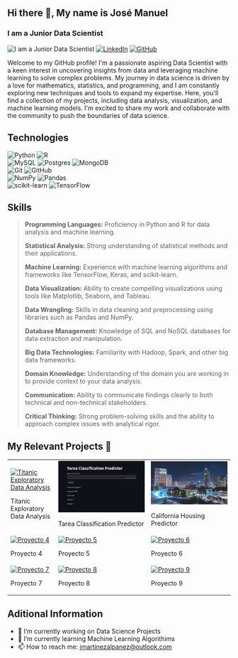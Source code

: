 ## Hi there 👋, My name is José Manuel
### I am a Junior Data Scientist
![I am a Junior Data Scientist](https://www.american.edu/spa/data-science/images/Data-Science-Institute_banner.jpg)
 [![LinkedIn](https://img.shields.io/badge/linkedin-%230077B5.svg?style=for-the-badge&logo=linkedin&logoColor=white)](https://www.linkedin.com/in/jos%C3%A9-manuel-mart%C3%ADnez-alpa%C3%B1ez-30bb4012b/) [![GitHub](https://img.shields.io/badge/github-%23121011.svg?style=for-the-badge&logo=github&logoColor=white)](https://github.com/joselitom17)

Welcome to my GitHub profile! I'm a passionate aspiring Data Scientist with a keen interest in uncovering insights from data and leveraging machine learning to solve complex problems. My journey in data science is driven by a love for mathematics, statistics, and programming, and I am constantly exploring new techniques and tools to expand my expertise. Here, you'll find a collection of my projects, including data analysis, visualization, and machine learning models. I'm excited to share my work and collaborate with the community to push the boundaries of data science.

## Technologies
![Python](https://img.shields.io/badge/python-3670A0?style=for-the-badge&logo=python&logoColor=ffdd54) 
![R](https://img.shields.io/badge/r-%23276DC3.svg?style=for-the-badge&logo=r&logoColor=white)
</br>
![MySQL](https://img.shields.io/badge/mysql-4479A1.svg?style=for-the-badge&logo=mysql&logoColor=white)
![Postgres](https://img.shields.io/badge/postgres-%23316192.svg?style=for-the-badge&logo=postgresql&logoColor=white)
![MongoDB](https://img.shields.io/badge/MongoDB-%234ea94b.svg?style=for-the-badge&logo=mongodb&logoColor=white)
</br>
![Git](https://img.shields.io/badge/git-%23F05033.svg?style=for-the-badge&logo=git&logoColor=white) 
![GitHub](https://img.shields.io/badge/github-%23121011.svg?style=for-the-badge&logo=github&logoColor=white)
</br>
![NumPy](https://img.shields.io/badge/numpy-%23013243.svg?style=for-the-badge&logo=numpy&logoColor=white) 
![Pandas](https://img.shields.io/badge/pandas-%23150458.svg?style=for-the-badge&logo=pandas&logoColor=white) 
</br>
![scikit-learn](https://img.shields.io/badge/scikit--learn-%23F7931E.svg?style=for-the-badge&logo=scikit-learn&logoColor=white) 
![TensorFlow](https://img.shields.io/badge/TensorFlow-%23FF6F00.svg?style=for-the-badge&logo=TensorFlow&logoColor=white)

## Skills
> **Programming Languages:** Proficiency in Python and R for data analysis and machine learning.
> 
> **Statistical Analysis:** Strong understanding of statistical methods and their applications.
>
> **Machine Learning:** Experience with machine learning algorithms and frameworks like TensorFlow, Keras, and scikit-learn.
>
> **Data Visualization:** Ability to create compelling visualizations using tools like Matplotlib, Seaborn, and Tableau.
>
> **Data Wrangling:** Skills in data cleaning and preprocessing using libraries such as Pandas and NumPy.
>
> **Database Management:** Knowledge of SQL and NoSQL databases for data extraction and manipulation.
>
> **Big Data Technologies:** Familiarity with Hadoop, Spark, and other big data frameworks.
>
> **Domain Knowledge:** Understanding of the domain you are working in to provide context to your data analysis.
>
> **Communication:** Ability to communicate findings clearly to both technical and non-technical stakeholders.
>
> **Critical Thinking:** Strong problem-solving skills and the ability to approach complex issues with analytical rigor.

## My Relevant Projects 🚀
<!-- Tamaño de las imagenes 1280x720px -->
<table style="width:100%">
  <tr>
    <td>
      <a href="https://github.com/joselitom17/My_First_EDA_Titanic">
        <img src="https://images.hdqwalls.com/download/titanic-in-digital-art-lb-1280x720.jpg" alt="Titanic Exploratory Data Analysis">
      </a>
      <p>Titanic Exploratory Data Analysis</p>
    </td>
    <td>
      <a href="https://github.com/joselitom17/HIDRAL_Project">
        <img src="images/Tarea_Classification_Prediction.png" alt="Tarea Classification Predictor">
      </a>
      <p>Tarea Classification Predictor</p>
    </td>
    <td>
      <a href="https://github.com/joselitom17/Lineal_Regression_Project">
        <img src="images/USA_Houses_California_Night_San_Diego_590554_1280x720.jpg" alt="California Housing Predictor">
      </a>
      <p>California Housing Predictor</p>
    </td>
  </tr>
  <tr>
    <td>
      <a href="">
        <img src="https://images.hdqwalls.com/download/titanic-in-digital-art-lb-1280x720.jpg" alt="Proyecto 4">
      </a>
      <p>Proyecto 4</p>
    </td>
    <td>
      <a href="">
        <img src="https://images.hdqwalls.com/download/titanic-in-digital-art-lb-1280x720.jpg" alt="Proyecto 5">
      </a>
      <p>Proyecto 5</p>
    </td>
    <td>
      <a href="">
        <img src="https://images.hdqwalls.com/download/titanic-in-digital-art-lb-1280x720.jpg" alt="Proyecto 6">
      </a>
      <p>Proyecto 6</p>
    </td>
  </tr>
  <tr>
    <td>
      <a href="">
        <img src="https://images.hdqwalls.com/download/titanic-in-digital-art-lb-1280x720.jpg" alt="Proyecto 7">
      </a>
      <p>Proyecto 7</p>
    </td>
    <td>
      <a href="">
        <img src="https://images.hdqwalls.com/download/titanic-in-digital-art-lb-1280x720.jpg" alt="Proyecto 8">
      </a>
      <p>Proyecto 8</p>
    </td>
    <td>
      <a href="">
        <img src="https://images.hdqwalls.com/download/titanic-in-digital-art-lb-1280x720.jpg" alt="Proyecto 9">
      </a>
      <p>Proyecto 9</p>
    </td>
  </tr>
</table>

## Aditional Information
- 🔭 I’m currently working on Data Science Projects 
- 🌱 I’m currently learning Machine Learning Algorithims 
- 📫 How to reach me: jmartinezalpanez@outlook.com  
